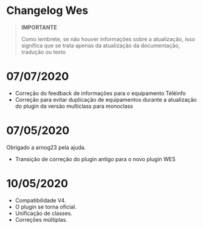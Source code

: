 # Changelog Wes

>**IMPORTANTE**
>
>Como lembrete, se não houver informações sobre a atualização, isso significa que se trata apenas da atualização da documentação, tradução ou texto

# 07/07/2020

- Correção do feedback de informações para o equipamento Téléinfo
- Correção para evitar duplicação de equipamentos durante a atualização do plugin da versão multiclass para monoclass

# 07/05/2020

Obrigado a arnog23 pela ajuda.
- Transição de correção do plugin antigo para o novo plugin WES

# 10/05/2020

- Compatibilidade V4.
- O plugin se torna oficial.
- Unificação de classes.
- Correções múltiplas.
